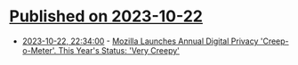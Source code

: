 # [Published on 2023-10-22](index.md)

* [2023-10-22, 22:34:00](https://yro.slashdot.org/story/23/10/22/1748212/mozilla-launches-annual-digital-privacy-creep-o-meter-this-years-status-very-creepy?utm_source=rss1.0mainlinkanon&utm_medium=feed) - [Mozilla Launches Annual Digital Privacy 'Creep-o-Meter'.   This Year's Status:  'Very Creepy'](https://yro.slashdot.org/story/23/10/22/1748212/mozilla-launches-annual-digital-privacy-creep-o-meter-this-years-status-very-creepy?utm_source=rss1.0mainlinkanon&utm_medium=feed)
